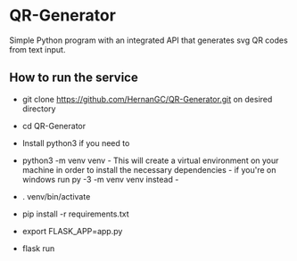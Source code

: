 # QR-Generator
Simple Python program with an integrated API that generates svg QR codes from text input.

## How to run the service

- git clone https://github.com/HernanGC/QR-Generator.git on desired directory

- cd QR-Generator
- Install python3 if you need to
- python3 -m venv venv - This will create a virtual environment on your machine in order to install the necessary dependencies - if you're on windows run py -3 -m venv venv instead -
- . venv/bin/activate
- pip install -r requirements.txt
- export FLASK_APP=app.py
- flask run
